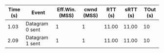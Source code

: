 |Time (s)|Event|Eff.Win. (MSS)|cwnd (MSS)|RTT (s)|sRTT (s)|TOut (s)
|---|---|---|---|---|---|---|
1.03|Datagram 0 sent|1|1|11.00|11.00|10
2.09|Datagram 1 sent|1|1|11.00|11.00|10
